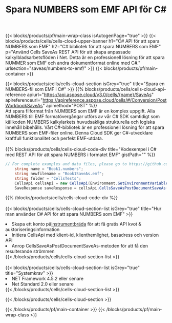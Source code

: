 ﻿---
title:  Spara NUMBERS som EMF API för C#
description:  Använder Aspose.Cells Cloud SDK för C# för att spara NUMBERS-formatfilen som EMF-fil.
url: /sv/net/saveas/numbers-to-emf/
---
{{< blocks/products/pf/main-wrap-class isAutogenPage="true" >}}
{{< blocks/products/cells/cells-cloud-upper-banner h1="C# API för att spara NUMBERS som EMF" h2="C# bibliotek för att spara NUMBERS som EMF" p="Använd Cells SaveAs REST API för att skapa anpassade kalkylbladsarbetsflöden i Net. Detta är en professionell lösning för att spara NUMMER som EMF och andra dokumentformat online med C#." urlsection="saveas/numbers-to-emf/" >}}
{{< blocks/products/pf/main-container >}}

{{< blocks/products/cells/cells-cloud-section isGrey="true" title="Spara en NUMBERS-fil som EMF i C#" >}}
{{% blocks/products/cells/cells-cloud-api-reference apiurl="https://api.aspose.cloud/v3.0/cells/{name}/SaveAs" apireferenceurl="https://apireference.aspose.cloud/cells/#/Conversion/PostWorkbookSaveAs" apimethod="POST" %}}
<br/>
Att spara filformat från NUMBERS som EMF är en komplex uppgift. Alla NUMBERS till EMF formatövergångar utförs av vår C# SDK samtidigt som källkoden NUMBERS kalkylarkets huvudsakliga strukturella och logiska innehåll bibehålls. Vårt C#-bibliotek är en professionell lösning för att spara NUMBERS som EMF-filer online. Denna Cloud SDK ger C#-utvecklare kraftfull funktionalitet och perfekt EMF-utdata.
<br/>
<br/>
{{% blocks/products/cells/cells-cloud-code-div title="Kodexempel i C# med REST API för att spara NUMBERS i formatet EMF" gistPath="" %}}
  
```cs
// For complete examples and data files, please go to https://github.com/aspose-cells-cloud/aspose-cells-cloud-dotnet/
    string name = "Book1.numbers";
    string newfilename = "Book1SaveAs.emf";
    string folder = "CellsTests";
    CellsApi cellsApi = new CellsApi(Environment.GetEnvironmentVariable("ProductClientId"), Environment.GetEnvironmentVariable("ProductClientSecret"));
    SaveResponse saveResponse = cellsApi.CellsSaveAsPostDocumentSaveAs(name, null, newfilename, null,null,folder);
```
  
{{% /blocks/products/cells/cells-cloud-code-div %}}
<br/>
<br/>
{{< blocks/products/cells/cells-cloud-section-list isGrey="true" title="Hur man använder C# API för att spara NUMBERS som EMF" >}}
<li> Skapa ett konto på<a href="https://dashboard.aspose.cloud/">instrumentbräda</a> för att få gratis API kvot & auktoriseringsinformation</li>
<li>Initiera CellsApi med klient-id, klienthemlighet, basadress och version API</li>
<li>Anrop CellsSaveAsPostDocumentSaveAs-metoden för att få den resulterande strömmen</li>
{{< /blocks/products/cells/cells-cloud-section-list >}}
<br/>
<br/>
{{< blocks/products/cells/cells-cloud-section-list isGrey="true" title="Systemkrav" >}}
<li>NET Framework 4.5.2 eller senare</li>
<li>Net Standard 2.0 eller senare</li>
{{< /blocks/products/cells/cells-cloud-section-list >}}

{{< /blocks/products/cells/cells-cloud-section >}}

{{< /blocks/products/pf/main-container >}}
{{< /blocks/products/pf/main-wrap-class >}}
